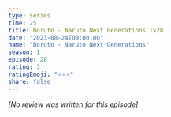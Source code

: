 ```yaml
---
type: series
time: 25
title: Boruto - Naruto Next Generations 1x28
date: "2023-08-24T00:00:00"
name: "Boruto - Naruto Next Generations"
season: 1
episode: 28
rating: 3
ratingEmoji: "⭐️⭐️⭐️"
share: false
---
```


_[No review was written for this episode]_